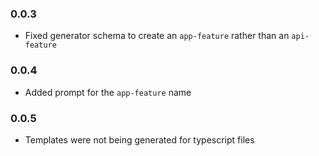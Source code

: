 ### 0.0.3
- Fixed generator schema to create an `app-feature` rather than an `api-feature`

### 0.0.4
- Added prompt for the `app-feature` name

### 0.0.5
- Templates were not being generated for typescript files